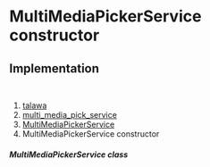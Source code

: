 
<div>

# MultiMediaPickerService constructor

</div>






## Implementation

``` language-dart
 
```







1.  [talawa](../../index.md)
2.  [multi_media_pick_service](../../services_third_party_service_multi_media_pick_service/)
3.  [MultiMediaPickerService](../../services_third_party_service_multi_media_pick_service/MultiMediaPickerService-class.md)
4.  MultiMediaPickerService constructor

##### MultiMediaPickerService class







